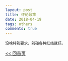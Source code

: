 ```yaml
---
layout: post
title: 评论政策
date: 2018-04-19
tags: others
comments: true
---
```


```
没啥特别要求，别碰各种红线就好。
```

[<< 回首页](..)